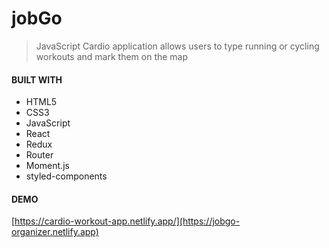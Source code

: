# jobGo

>JavaScript Cardio application allows users to type running or cycling workouts and mark them on the map

#### BUILT WITH

* HTML5
* CSS3
* JavaScript
* React
* Redux
* Router
* Moment.js
* styled-components

#### DEMO

[https://cardio-workout-app.netlify.app/](https://jobgo-organizer.netlify.app)
